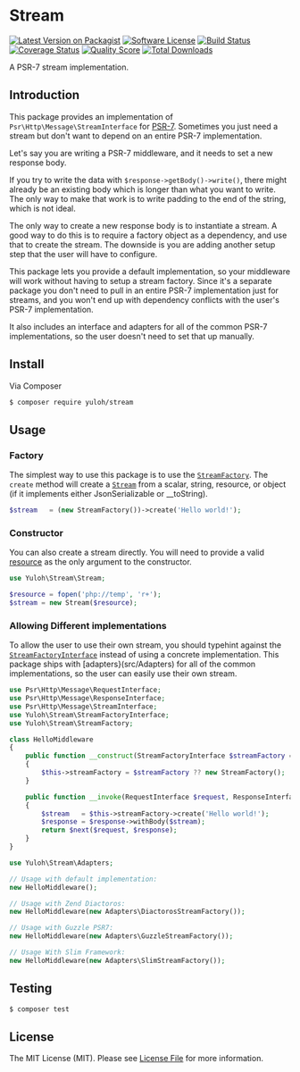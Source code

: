 # Stream

[![Latest Version on Packagist][ico-version]][link-packagist]
[![Software License][ico-license]](LICENSE.md)
[![Build Status][ico-travis]][link-travis]
[![Coverage Status][ico-scrutinizer]][link-scrutinizer]
[![Quality Score][ico-code-quality]][link-code-quality]
[![Total Downloads][ico-downloads]][link-downloads]

A PSR-7 stream implementation.

## Introduction

This package provides an implementation of `Psr\Http\Message\StreamInterface` for [PSR-7](http://www.php-fig.org/psr/psr-7/).  Sometimes you just need a stream but don't want to depend on an entire PSR-7 implementation.

Let's say you are writing a PSR-7 middleware, and it needs to set a new response body.

If you try to write the data with `$response->getBody()->write()`, there might already be an existing body which is longer than what you want to write.  The only way to make that work is to write padding to the end of the string, which is not ideal.

The only way to create a new response body is to instantiate a stream.  A good way to do this is to require a factory object as a dependency, and use that to create the stream.  The downside is you are adding another setup step that the user will have to configure.

This package lets you provide a default implementation, so your middleware will work without having to setup a stream factory.  Since it's a separate package you don't need to pull in an entire PSR-7 implementation just for streams, and you won't end up with dependency conflicts with the user's PSR-7 implementation.

It also includes an interface and adapters for all of the common PSR-7 implementations, so the user doesn't need to set that up manually.

## Install

Via Composer

``` bash
$ composer require yuloh/stream
```

## Usage

### Factory

The simplest way to use this package is to use the [`StreamFactory`](./src/StreamFactory.php).  The `create` method will create a [`Stream`](./src/Stream.php) from a scalar, string, resource, or object (if it implements either JsonSerializable or __toString).

```php
$stream   = (new StreamFactory())->create('Hello world!');
```

### Constructor

You can also create a stream directly.  You will need to provide a valid [resource](http://php.net/manual/en/language.types.resource.php) as the only argument to the constructor.

```php
use Yuloh\Stream\Stream;

$resource = fopen('php://temp', 'r+');
$stream = new Stream($resource);
```

### Allowing Different implementations

To allow the user to use their own stream, you should typehint against the [`StreamFactoryInterface`](src/StreamFactoryInterface) instead of using a concrete implementation.  This package ships with [adapters}(src/Adapters) for all of the common implementations, so the user can easily use their own stream.

```php
use Psr\Http\Message\RequestInterface;
use Psr\Http\Message\ResponseInterface;
use Psr\Http\Message\StreamInterface;
use Yuloh\Stream\StreamFactoryInterface;
use Yuloh\Stream\StreamFactory;

class HelloMiddleware
{
    public function __construct(StreamFactoryInterface $streamFactory = null)
    {
        $this->streamFactory = $streamFactory ?? new StreamFactory();
    }

    public function __invoke(RequestInterface $request, ResponseInterface $response, callable $next)
    {
        $stream   = $this->streamFactory->create('Hello world!');
        $response = $response->withBody($stream);
        return $next($request, $response);
    }
}
```

```php
use Yuloh\Stream\Adapters;

// Usage with default implementation:
new HelloMiddleware();

// Usage with Zend Diactoros:
new HelloMiddleware(new Adapters\DiactorosStreamFactory());

// Usage with Guzzle PSR7:
new HelloMiddleware(new Adapters\GuzzleStreamFactory());

// Usage With Slim Framework:
new HelloMiddleware(new Adapters\SlimStreamFactory());
```

## Testing

``` bash
$ composer test
```

## License

The MIT License (MIT). Please see [License File](LICENSE.md) for more information.

[ico-version]: https://img.shields.io/packagist/v/yuloh/stream.svg?style=flat-square
[ico-license]: https://img.shields.io/badge/license-MIT-brightgreen.svg?style=flat-square
[ico-travis]: https://img.shields.io/travis/yuloh/stream/master.svg?style=flat-square
[ico-scrutinizer]: https://img.shields.io/scrutinizer/coverage/g/yuloh/stream.svg?style=flat-square
[ico-code-quality]: https://img.shields.io/scrutinizer/g/yuloh/stream.svg?style=flat-square
[ico-downloads]: https://img.shields.io/packagist/dt/yuloh/stream.svg?style=flat-square

[link-packagist]: https://packagist.org/packages/yuloh/stream
[link-travis]: https://travis-ci.org/yuloh/stream
[link-scrutinizer]: https://scrutinizer-ci.com/g/yuloh/stream/code-structure
[link-code-quality]: https://scrutinizer-ci.com/g/yuloh/stream
[link-downloads]: https://packagist.org/packages/yuloh/stream
[link-author]: https://github.com/yuloh
[link-contributors]: ../../contributors
